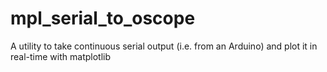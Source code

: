 # mpl_serial_to_oscope
A utility to take continuous serial output (i.e. from an Arduino) and plot it in real-time with matplotlib
